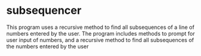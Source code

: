 # subsequencer
This program uses a recursive method to find all subsequences of a line of numbers entered by the user. The program includes methods to prompt for user input of numbers, and a recursive method to find all subsequences of the numbers entered by the user
